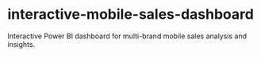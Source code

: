 # interactive-mobile-sales-dashboard
Interactive Power BI dashboard for multi-brand mobile sales analysis and insights.

